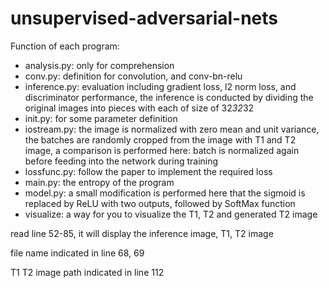 # unsupervised-adversarial-nets
Function of each program:

- analysis.py: only for comprehension
- conv.py: definition for convolution, and conv-bn-relu
- inference.py: evaluation including gradient loss, l2 norm loss, and discriminator performance, the inference is conducted by dividing the original images into pieces with each of size of 32*32*32
- init.py: for some parameter definition
- iostream.py: the image is normalized with zero mean and unit variance, the batches are randomly cropped from the image with T1 and T2 image, a comparison is performed here: batch is normalized again before feeding into the network during training
- lossfunc.py: follow the paper to implement the required loss
- main.py: the entropy of the program
- model.py: a small modification is performed here that the sigmoid is replaced by ReLU with two outputs, followed by SoftMax function
- visualize: a way for you to visualize the T1, T2 and generated T2 image

read line 52-85, it will display the inference image, T1, T2 image

file name indicated in line 68, 69

T1 T2 image path indicated in line 112
